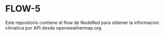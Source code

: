 # FLOW-5
Este repositorio contiene el flow de NodeRed para obtener la informacion climatica por API desde openweathermap.org
